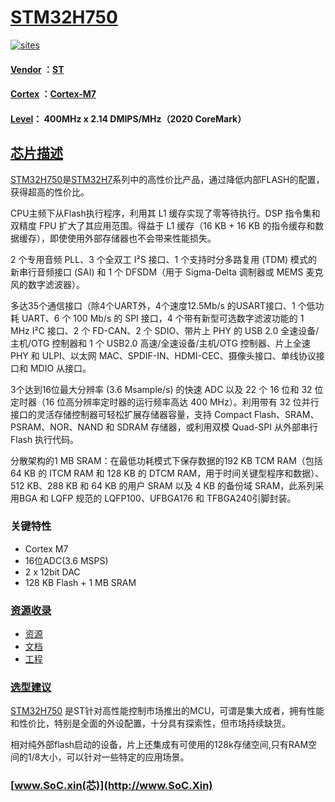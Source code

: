 ﻿# [STM32H750](https://github.com/SoCXin/STM32H750)

[![sites](http://182.61.61.133/link/resources/SoC.png)](http://www.SoC.Xin)

#### [Vendor](https://github.com/SoCXin/Vendor) ：[ST](https://www.st.com/)
#### [Cortex](https://github.com/SoCXin/Cortex) ：[Cortex-M7](https://github.com/SoCXin/CM7)
#### [Level](https://github.com/SoCXin/Level)： 400MHz x 2.14 DMIPS/MHz（2020 CoreMark）

## [芯片描述](https://github.com/SoCXin/STM32H750/wiki)

[STM32H750](https://github.com/SoCXin/STM32H750)是[STM32H7](https://www.st.com/zh/microcontrollers-microprocessors/stm32h7-series.html)系列中的高性价比产品，通过降低内部FLASH的配置，获得超高的性价比。

CPU主频下从Flash执行程序，利用其 L1 缓存实现了零等待执行。DSP 指令集和双精度 FPU 扩大了其应用范围。得益于 L1 缓存（16 KB + 16 KB 的指令缓存和数据缓存），即使使用外部存储器也不会带来性能损失。

2 个专用音频 PLL、3 个全双工 I²S 接口、1 个支持时分多路复用 (TDM) 模式的新串行音频接口 (SAI) 和 1 个 DFSDM（用于 Sigma-Delta 调制器或 MEMS 麦克风的数字滤波器）。

多达35个通信接口（除4个UART外，4个速度12.5Mb/s 的USART接口、1 个低功耗 UART、6 个 100 Mb/s 的 SPI 接口，4 个带有新型可选数字滤波功能的 1 MHz I²C 接口、2 个 FD-CAN、2 个 SDIO、带片上 PHY 的 USB 2.0 全速设备/主机/OTG 控制器和 1 个 USB2.0 高速/全速设备/主机/OTG 控制器、片上全速 PHY 和 ULPI、以太网 MAC、SPDIF-IN、HDMI-CEC、摄像头接口、单线协议接口和 MDIO 从接口。

3个达到16位最大分辨率 (3.6 Msample/s) 的快速 ADC 以及 22 个 16 位和 32 位定时器（16 位高分辨率定时器的运行频率高达 400 MHz）。利用带有 32 位并行接口的灵活存储控制器可轻松扩展存储器容量，支持 Compact Flash、SRAM、PSRAM、NOR、NAND 和 SDRAM 存储器，或利用双模 Quad-SPI 从外部串行 Flash 执行代码。

分散架构的1 MB SRAM：在最低功耗模式下保存数据的192 KB TCM RAM（包括 64 KB 的 ITCM RAM 和 128 KB 的 DTCM RAM，用于时间关键型程序和数据）、512 KB、288 KB 和 64 KB 的用户 SRAM 以及 4 KB 的备份域 SRAM，此系列采用BGA 和 LQFP 规范的 LQFP100、UFBGA176 和 TFBGA240引脚封装。

### 关键特性

* Cortex M7
* 16位ADC(3.6 MSPS)
* 2 x 12bit DAC
* 128 KB Flash + 1 MB SRAM

### [资源收录](https://github.com/SoCXin/STM32H750)

* [资源](src/)
* [文档](docs/)
* [工程](project/)

### [选型建议](https://github.com/SoCXin)


[STM32H750](https://github.com/SoCXin/STM32H750) 是ST针对高性能控制市场推出的MCU，可谓是集大成者，拥有性能和性价比，特别是全面的外设配置，十分具有探索性，但市场持续缺货。

相对纯外部flash启动的设备，片上还集成有可使用的128k存储空间,只有RAM空间的1/8大小，可以针对一些特定的应用场景。

###  [www.SoC.xin(芯)](http://www.SoC.Xin)
